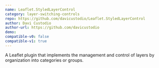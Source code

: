 ```yaml
---
name: Leaflet.StyledLayerControl
category: layer-switching-controls
repo: https://github.com/davicustodio/Leaflet.StyledLayerControl
author: Davi Custodio
author-url: https://github.com/davicustodio
demo: 
compatible-v0: false
compatible-v1: true
---
```


A Leaflet plugin that implements the management and control of layers by organization into categories or groups.
